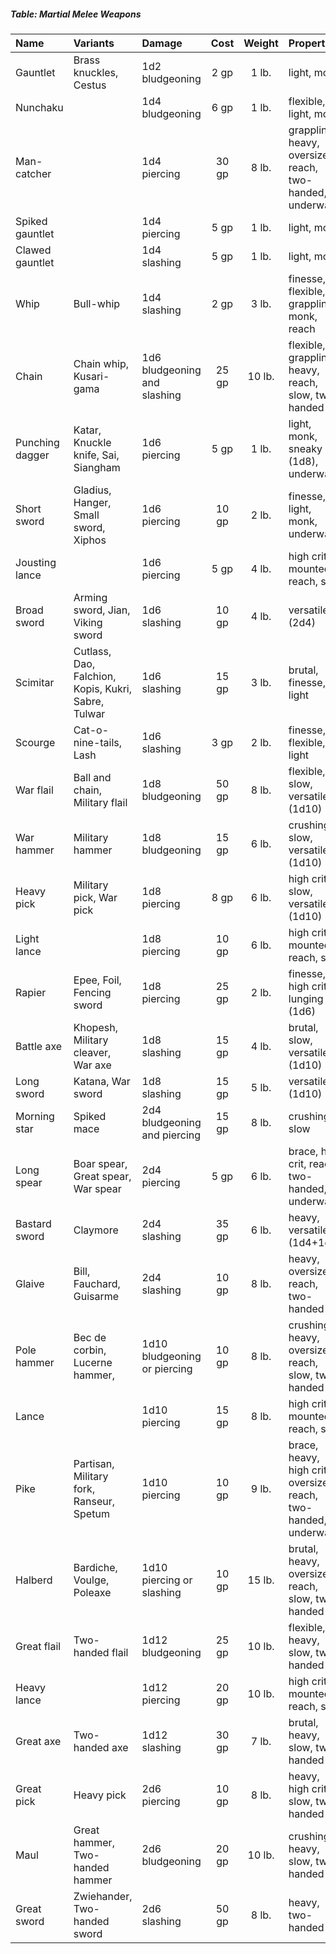 ##### Table: Martial Melee Weapons
| Name | Variants | Damage | Cost | Weight | Properties |
|:-----|:---------|:-------|:----:|:------:|:-----------|
| Gauntlet | Brass knuckles, Cestus | 1d2 bludgeoning | 2 gp | 1 lb. | light, monk |
| Nunchaku | | 1d4 bludgeoning | 6 gp | 1 lb. | flexible, light, monk |
| Man-catcher | | 1d4 piercing | 30 gp | 8 lb. | grappling, heavy, oversized, reach, two-handed, underwater |
| Spiked gauntlet | | 1d4 piercing | 5 gp | 1 lb. | light, monk |
| Clawed gauntlet | | 1d4 slashing | 5 gp | 1 lb. | light, monk |
| Whip | Bull-whip | 1d4 slashing | 2 gp | 3 lb. | finesse, flexible, grappling, monk, reach |
| Chain | Chain whip, Kusari-gama | 1d6 bludgeoning and slashing | 25 gp | 10 lb. | flexible, grappling, heavy, reach, slow, two-handed |
| Punching dagger | Katar, Knuckle knife, Sai, Siangham | 1d6 piercing | 5 gp | 1 lb. | light, monk, sneaky (1d8), underwater |
| Short sword | Gladius, Hanger, Small sword, Xiphos | 1d6 piercing | 10 gp | 2 lb. | finesse, light, monk, underwater |
| Jousting lance | | 1d6 piercing | 5 gp | 4 lb. | high crit, mounted, reach, slow |
| Broad sword | Arming sword, Jian, Viking sword| 1d6 slashing | 10 gp | 4 lb. | versatile (2d4) |
| Scimitar | Cutlass, Dao, Falchion, Kopis, Kukri, Sabre, Tulwar | 1d6 slashing | 15 gp | 3 lb. | brutal, finesse, light |
| Scourge | Cat-o-nine-tails, Lash | 1d6 slashing | 3 gp | 2 lb. | finesse, flexible, light |
| War flail | Ball and chain, Military flail | 1d8 bludgeoning | 50 gp | 8 lb. | flexible, slow, versatile (1d10)
| War hammer | Military hammer | 1d8 bludgeoning | 15 gp | 6 lb. | crushing, slow, versatile (1d10) |
| Heavy pick | Military pick, War pick | 1d8 piercing | 8 gp | 6 lb. | high crit, slow, versatile (1d10) |
| Light lance | | 1d8 piercing | 10 gp | 6 lb. | high crit, mounted, reach, slow |
| Rapier | Epee, Foil, Fencing sword | 1d8 piercing | 25 gp | 2 lb. | finesse, high crit, lunging (1d6) |
| Battle axe | Khopesh, Military cleaver, War axe | 1d8 slashing | 15 gp | 4 lb. | brutal, slow, versatile (1d10) |
| Long sword | Katana, War sword | 1d8 slashing | 15 gp | 5 lb. | versatile (1d10) |
| Morning star | Spiked mace | 2d4 bludgeoning and piercing | 15 gp | 8 lb. | crushing, slow |
| Long spear | Boar spear, Great spear, War spear | 2d4 piercing | 5 gp | 6 lb. | brace, high crit, reach, two-handed, underwater |
| Bastard sword | Claymore | 2d4 slashing | 35 gp | 6 lb. | heavy, versatile (1d4+1d6) |
| Glaive | Bill, Fauchard, Guisarme | 2d4 slashing | 10 gp | 8 lb. | heavy, oversized, reach, two-handed |
| Pole hammer | Bec de corbin, Lucerne hammer,  | 1d10 bludgeoning or piercing | 10 gp | 8 lb. | crushing, heavy, oversized, reach, slow, two-handed |
| Lance | | 1d10 piercing | 15 gp | 8 lb. | high crit, mounted, reach, slow |
| Pike | Partisan, Military fork, Ranseur, Spetum | 1d10 piercing | 10 gp | 9 lb. | brace, heavy, high crit, oversized, reach, two-handed, underwater |
| Halberd | Bardiche, Voulge, Poleaxe | 1d10 piercing or slashing | 10 gp | 15 lb. | brutal, heavy, oversized, reach, slow, two-handed |
| Great flail | Two-handed flail | 1d12 bludgeoning | 25 gp | 10 lb. | flexible, heavy, slow, two-handed |
| Heavy lance | | 1d12 piercing | 20 gp | 10 lb. | high crit, mounted, reach, slow |
| Great axe | Two-handed axe | 1d12 slashing | 30 gp | 7 lb. | brutal, heavy, slow, two-handed |
| Great pick | Heavy pick | 2d6 piercing | 10 gp | 8 lb. | heavy, high crit, slow, two-handed |
| Maul| Great hammer, Two-handed hammer | 2d6 bludgeoning | 20 gp | 10 lb. | crushing, heavy, slow, two-handed |
| Great sword | Zwiehander, Two-handed sword | 2d6 slashing | 50 gp | 8 lb. | heavy, two-handed |
